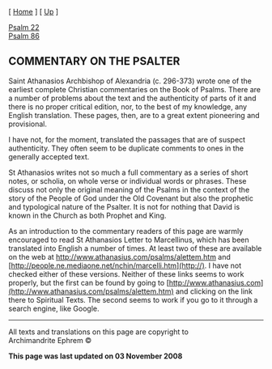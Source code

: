 \[ [Home](index.md) \] \[ [Up](athanasios_of_alexandria.md) \]

[Psalm 22](psalm_22.md)  
[Psalm 86](psalm_86.md)

## COMMENTARY ON THE PSALTER

Saint Athanasios Archbishop of Alexandria (c. 296-373) wrote one of the
earliest complete Christian commentaries on the Book of Psalms. There
are a number of problems about the text and the authenticity of parts of
it and there is no proper critical edition, nor, to the best of my
knowledge, any English translation. These pages, then, are to a great
extent pioneering and provisional.

I have not, for the moment, translated the passages that are of suspect
authenticity. They often seem to be duplicate comments to ones in the
generally accepted text.

St Athanasios writes not so much a full commentary as a series of short
notes, or scholia, on whole verse or individual words or phrases. These
discuss not only the original meaning of the Psalms in the context of
the story of the People of God under the Old Covenant but also the
prophetic and typological nature of the Psalter. It is not for nothing
that David is known in the Church as both Prophet and King.

As an introduction to the commentary readers of this page are warmly
encouraged to read St Athanasios Letter to Marcellinus, which has been
translated into English a number of times. At least two of these are
available on the web at <http://www.athanasius.com/psalms/alettem.htm>
and [http://people.ne.mediaone.net/nchin/marcelli.htm](http://). I have
not checked either of these versions. Neither of these links seems to
work properly, but the first can be found by going to
[http://www.athanasius.com](http://www.athanasius.com/psalms/alettem.htm)
and clicking on the link there to Spiritual Texts. The second seems to
work if you go to it through a search engine, like Google.

-----

All texts and translations on this page are copyright to  
Archimandrite Ephrem ©

**This page was last updated on 03 November 2008**

